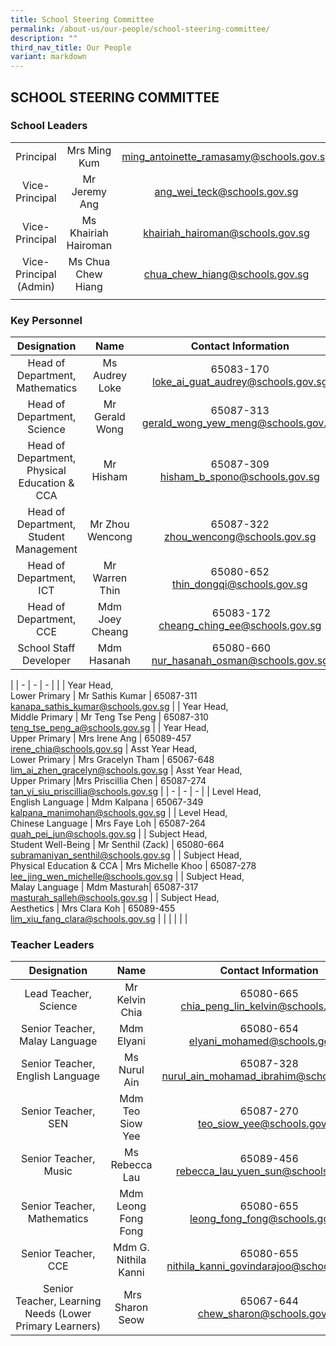 ```yaml
---
title: School Steering Committee
permalink: /about-us/our-people/school-steering-committee/
description: ""
third_nav_title: Our People
variant: markdown
---
```

## SCHOOL STEERING COMMITTEE

### School Leaders

|  |  |  |
|:---:|:---:|:---:|
| Principal | Mrs Ming Kum |[ming_antoinette_ramasamy@schools.gov.sg](mailto:ming_antoinette_ramasamy@schools.gov.sg) |
| Vice-Principal | Mr Jeremy Ang |[ang_wei_teck@schools.gov.sg](mailto:ang_wei_teck@schools.gov.sg) |
| Vice-Principal | Ms Khairiah Hairoman |[khairiah_hairoman@schools.gov.sg](mailto:khairiah_hairoman@schools.gov.sg) |
| Vice-Principal (Admin) | Ms Chua Chew Hiang |[chua_chew_hiang@schools.gov.sg](mailto:chua_chew_hiang@schools.gov.sg) |
| | | |

### Key Personnel

| Designation | Name | Contact Information |
|:---:|:---:|:---:|
| Head of Department,<br>Mathematics | Ms Audrey Loke | 65083-170<br>[loke_ai_guat_audrey@schools.gov.sg](mailto:loke_ai_guat_audrey@schools.gov.sg) |
| Head of Department,<br>Science | Mr Gerald Wong | 65087-313<br>[gerald_wong_yew_meng@schools.gov.sg](mailto:gerald_wong_yew_meng@schools.gov.sg) |
| Head of Department,<br>Physical Education &amp; CCA | Mr Hisham | 65087-309<br>[hisham_b_spono@schools.gov.sg](mailto:hisham_b_spono@schools.gov.sg) |
|  Head of Department, <br>Student Management |  Mr Zhou Wencong |  65087-322<br>[zhou_wencong@schools.gov.sg](mailto:zhou_wencong@schools.gov.sg) |
Head of Department, <br>ICT |  Mr Warren Thin |  65080-652<br>[thin_dongqi@schools.gov.sg](mailto:thin_dongqi@schools.gov.sg) |
| Head of Department, <br>CCE |  Mdm Joey Cheang |  &nbsp;65083-172<br>[cheang_ching_ee@schools.gov.sg](mailto:cheang_ching_ee@schools.gov.sg) |
| School Staff Developer <br> |  Mdm Hasanah |  &nbsp;65080-660<br>[nur_hasanah_osman@schools.gov.sg](mailto:nur_hasanah_osman@schools.gov.sg) |
|
| - | - | - |
| 
| Year Head,<br>Lower Primary | Mr Sathis Kumar | 65087-311<br>[kanapa_sathis_kumar@schools.gov.sg](mailto:kanapa_sathis_kumar@schools.gov.sg) |
| Year Head,<br>Middle Primary | Mr Teng Tse Peng | 65087-310<br>[teng_tse_peng_a@schools.gov.sg](mailto:teng_tse_peng_a@schools.gov.sg) |
| Year Head,<br>Upper Primary | Mrs Irene Ang |  65089-457<br>[irene_chia@schools.gov.sg](mailto:irene_chia@schools.gov.sg) |
Asst Year Head,<br>Lower Primary | Mrs Gracelyn Tham |  65067-648<br>[lim_ai_zhen_gracelyn@schools.gov.sg](mailto:lim_ai_zhen_gracelyn@schools.gov.sg) |
Asst Year Head,<br>Upper Primary |Mrs Priscillia Chen |  65087-274<br>[tan\_yi\_siu\_priscillia@schools.gov.sg](mailto:tan\_yi\_siu\_priscillia@schools.gov.sg) |
| - | - | - |
|  Level Head,<br>English Language |  Mdm Kalpana |  65067-349<br>[kalpana_manimohan@schools.gov.sg](mailto:kalpana_manimohan@schools.gov.sg) |
|  Level Head,<br>Chinese Language | Mrs Faye Loh |  65087-264<br>[quah\_pei\_jun@schools.gov.sg](mailto:quah\_pei\_jun@schools.gov.sg) |
|  Subject Head,<br>Student Well-Being |  Mr Senthil (Zack) |  65080-664<br>[subramaniyan\_senthil@schools.gov.sg](mailto:subramaniyan\_senthil@schools.gov.sg) |
|  Subject Head,<br>Physical Education &amp; CCA |  Mrs Michelle Khoo |  65087-278<br>[lee_jing_wen_michelle@schools.gov.sg](mailto:lee_jing_wen_michelle@schools.gov.sg) |
|  Subject Head,<br>Malay Language | Mdm Masturah|  65087-317<br>[masturah_salleh@schools.gov.sg](mailto:masturah_salleh@schools.gov.sg) |
|  Subject Head,<br>Aesthetics | Mrs Clara Koh | 65089-455<br>[lim_xiu_fang_clara@schools.gov.sg](mailto:lim_xiu_fang_clara@schools.gov.sg) |
| | | | |

### Teacher Leaders

| Designation | Name | Contact Information |
|:---:|:---:|:---:|
|  Lead Teacher, Science |  Mr Kelvin Chia | 65080-665 <br>[chia_peng_lin_kelvin@schools.gov.sg](mailto:chia_peng_lin_kelvin@schools.gov.sg) |
| Senior Teacher, Malay Language | Mdm Elyani | 65080-654 <br>[elyani_mohamed@schools.gov.sg](mailto:elyani_mohamed@@schools.gov.sg) |
| Senior Teacher, English Language  | Ms Nurul Ain |  65087-328<br>[nurul_ain_mohamad_ibrahim@schools.gov.sg](mailto:nurul_ain_mohamad_ibrahim@schools.gov.sg) |
| Senior Teacher, SEN | Mdm Teo Siow Yee | 65087-270<br>[teo_siow_yee@schools.gov.sg](mailto:teo_siow_yee@schools.gov.sg) |
| Senior Teacher, Music | Ms Rebecca Lau | 65089-456<br>[rebecca_lau_yuen_sun@schools.gov.sg](mailto:rebecca_lau_yuen_sun@schools.gov.sg) |
| Senior Teacher, Mathematics | Mdm Leong Fong Fong | 65080-655<br>[leong_fong_fong@schools.gov.sg](mailto:leong_fong_fong@schools.gov.sg) |
| Senior Teacher, CCE | Mdm G. Nithila Kanni | 65080-655<br>[nithila_kanni_govindarajoo@schools.gov.sg](mailto:nithila_kanni_govindarajoo@schools.gov.sg) |
| Senior Teacher,&nbsp;Learning Needs (Lower Primary Learners) |&nbsp;Mrs Sharon Seow | 65067-644<br>[chew_sharon@schools.gov.sg](mailto:chew_sharon@schools.gov.sg) |